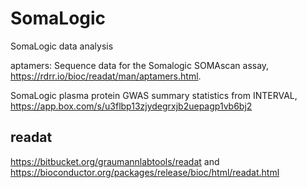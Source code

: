 # SomaLogic
SomaLogic data analysis

aptamers: Sequence data for the Somalogic SOMAscan assay, https://rdrr.io/bioc/readat/man/aptamers.html.

SomaLogic plasma protein GWAS summary statistics from INTERVAL, https://app.box.com/s/u3flbp13zjydegrxjb2uepagp1vb6bj2

## readat

https://bitbucket.org/graumannlabtools/readat and https://bioconductor.org/packages/release/bioc/html/readat.html

